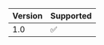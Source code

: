 | Version | Supported          |
| ------- | ------------------ |
| 1.0     | :white_check_mark: |

